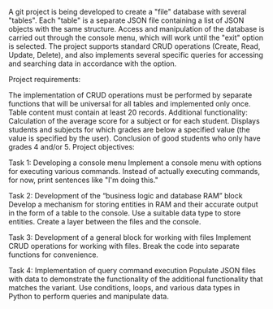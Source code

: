 A git project is being developed to create a "file" database with several "tables". Each "table" is a separate JSON file containing a list of JSON objects with the same structure. Access and manipulation of the database is carried out through the console menu, which will work until the "exit" option is selected. The project supports standard CRUD operations (Create, Read, Update, Delete), and also implements several specific queries for accessing and searching data in accordance with the option.

Project requirements:

The implementation of CRUD operations must be performed by separate functions that will be universal for all tables and implemented only once.
Table content must contain at least 20 records.
Additional functionality:
Calculation of the average score for a subject or for each student.
Displays students and subjects for which grades are below a specified value (the value is specified by the user).
Conclusion of good students who only have grades 4 and/or 5.
Project objectives:

Task 1: Developing a console menu
Implement a console menu with options for executing various commands.
Instead of actually executing commands, for now, print sentences like "I'm doing this."

Task 2: Development of the “business logic and database RAM” block
Develop a mechanism for storing entities in RAM and their accurate output in the form of a table to the console.
Use a suitable data type to store entities.
Create a layer between the files and the console.

Task 3: Development of a general block for working with files
Implement CRUD operations for working with files.
Break the code into separate functions for convenience.

Task 4: Implementation of query command execution
Populate JSON files with data to demonstrate the functionality of the additional functionality that matches the variant.
Use conditions, loops, and various data types in Python to perform queries and manipulate data.



